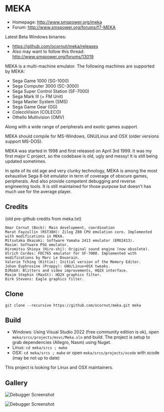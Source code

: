 MEKA
====

- Homepage: http://www.smspower.org/meka
- Forum: http://www.smspower.org/forums/f7-MEKA

Latest Beta Windows binaries:
- https://github.com/ocornut/meka/releases
- Also may want to follow this thread: http://www.smspower.org/forums/13019

MEKA is a multi-machine emulator. The following machines are supported by MEKA:

- Sega Game 1000 (SG-1000)
- Sega Computer 3000 (SC-3000)
- Sega Super Control Station (SF-7000)
- Sega Mark III (+ FM Unit)
- Sega Master System (SMS)
- Sega Game Gear (GG)
- ColecoVision (COLECO)
- Othello Multivision (OMV)

Along with a wide range of peripherals and exotic games support. 

MEKA should compile for MS-Windows, GNU/Linux and OSX (older versions support MS-DOS).

MEKA was started in 1998 and first released on April 3rd 1999. It was my first major C project, so the codebase is old, ugly and messy! It is still being updated sometimes.

In spite of its old age and very clunky technology, MEKA is among the most exhaustive Sega 8-bit emulator in term of coverage of obscure games, peripherals. And also provide competent debugging and reverse engineering tools. It is still maintained for those purpose but doesn't has much use for the average player. 

Credits
-------
(old pre-github credits from meka.txt)
 
```
Omar Cornut (Bock): Main development, coordination
Marat Fayzullin (RST38H): Zilog Z80 CPU emulation core. Implemented with modifications in MEKA.
Mitsutaka Okazaki: Software Yamaha 2413 emulator (EMU2413).
Maxim: Software PSG emulator.
Hiromitsu Shioya (Hiro-shi): Original sound engine (now obsolete).
Ulrich Cordes: FDC765 emulator for SF-7000. Implemented with modifications by Marc Le Douarain.
Valerie Tching (Kittie): Initial version of the Memory Editor.
Johan Euphrosine (Proppy): GNU/Linux+OSX tweaks.
DJRobX: Blitters and video improvements, HQ2X interface.
Maxim Stephin (MaxSt): HQ2X graphics filter.
Dirk Stevens: Eagle graphics filter.
```

Clone
-----

```
git clone --recursive https://github.com/ocornut/meka.git meka
```

Build
-----

- Windows: Using Visual Studio 2022 (free community edition is ok), open `meka/srcs/projects/msvc/Meka.sln` and build. The project is setup to grab dependencies (Allegro, Nasm) using Nuget.
- Linux: `cd meka/srcs ; make`
- OSX: `cd meka/srcs ; make` or open `meka/srcs/projects/xcode` with xcode (may be not up to date)

This project is looking for Linux and OSX maintainers.

Gallery
-------

![Debugger Screenshot](http://www.smspower.org/forums/files/meka_080_wip_debugger_823.png)

![Debugger Screenshot](http://www.smspower.org/meka/gallery/meka072-wip-sagaia.png)
